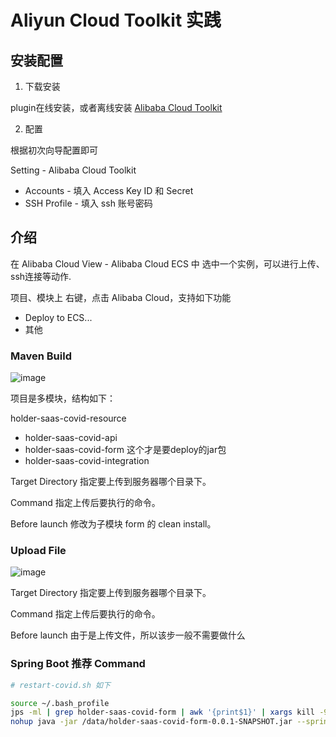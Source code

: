 # Aliyun Cloud Toolkit 实践

## 安装配置

1. 下载安装

plugin在线安装，或者离线安装 [Alibaba Cloud Toolkit](https://plugins.jetbrains.com/plugin/11386-alibaba-cloud-toolkit) 

2. 配置

根据初次向导配置即可

Setting - Alibaba Cloud Toolkit 
- Accounts - 填入 Access Key ID 和 Secret
- SSH Profile - 填入 ssh 账号密码

## 介绍

在 Alibaba Cloud View - Alibaba Cloud ECS 中 选中一个实例，可以进行上传、ssh连接等动作.

项目、模块上 右键，点击 Alibaba Cloud，支持如下功能

- Deploy to ECS...
- 其他

### Maven Build

![image](https://note.youdao.com/yws/res/4992/A97DF64B67C146288EBD6C8A4D302D34)

项目是多模块，结构如下：

holder-saas-covid-resource
- holder-saas-covid-api
- holder-saas-covid-form 这个才是要deploy的jar包
- holder-saas-covid-integration

Target Directory 指定要上传到服务器哪个目录下。

Command 指定上传后要执行的命令。

Before launch 修改为子模块 form 的 clean install。

### Upload File

![image](https://note.youdao.com/yws/res/4995/DD81920CA5014615B7EC379B3FE7FFD6)

Target Directory 指定要上传到服务器哪个目录下。

Command 指定上传后要执行的命令。

Before launch 由于是上传文件，所以该步一般不需要做什么
 
### Spring Boot 推荐 Command


```bash
# restart-covid.sh 如下

source ~/.bash_profile
jps -ml | grep holder-saas-covid-form | awk '{print$1}' | xargs kill -9
nohup java -jar /data/holder-saas-covid-form-0.0.1-SNAPSHOT.jar --spring.profiles.active=terry > nohup.log 2>&1 &
```